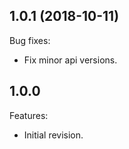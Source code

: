 ## 1.0.1 (2018-10-11)
Bug fixes:
   * Fix minor api versions.
   
## 1.0.0 
Features:
  - Initial revision.

<!--
   Markdown
   
   Copyright 2018-2019 MicroEJ Corp. All rights reserved.
   Use of this source code is governed by a BSD-style license that can be found with this software.
-->
